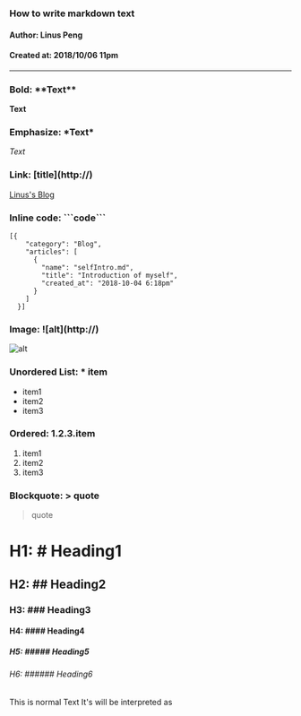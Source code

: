 ### How to write markdown text
#### Author: Linus Peng
#### Created at: 2018/10/06 11pm

---

### Bold: \*\*Text\*\*
**Text**

### Emphasize: \*Text\*
*Text*

### Link: \[title\]\(http://\)
[Linus's Blog](https://linusmelb.github.io/blogs/index.html)

### Inline code: \`\`\`code\`\`\`
```
[{
    "category": "Blog",
    "articles": [
      {
        "name": "selfIntro.md",
        "title": "Introduction of myself",
        "created_at": "2018-10-04 6:18pm"
      }
    ]
  }]
```

### Image: \!\[alt\]\(http://\)
![alt](https://blog.codinghorror.com/content/images/2015/03/ghost-markdown-help.png)

### Unordered List: * item
* item1
* item2
* item3

### Ordered: 1.2.3.item
1. item1
2. item2
3. item3

### Blockquote: > quote
> quote


# H1: # Heading1

## H2: ## Heading2

### H3: ### Heading3

#### H4: #### Heading4

##### H5: ##### Heading5

###### H6: ###### Heading6

This is normal Text
It's will be interpreted as <p></p>
